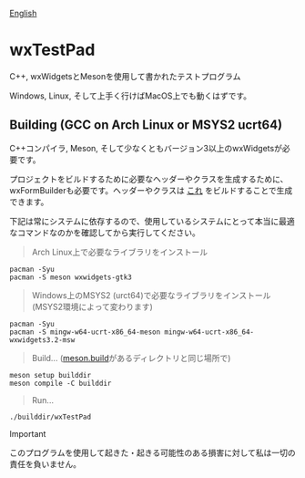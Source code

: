 [English](/README.md)
# wxTestPad

C++, wxWidgetsとMesonを使用して書かれたテストプログラム

Windows, Linux, そして上手く行けばMacOS上でも動くはずです。

## Building (GCC on Arch Linux or MSYS2 ucrt64)

C++コンパイラ, Meson, そして少なくともバージョン3以上のwxWidgetsが必要です。

プロジェクトをビルドするために必要なヘッダーやクラスを生成するために、wxFormBuilderも必要です。ヘッダーやクラスは [これ](/gui/buildergen/TpGUI.fbp) をビルドすることで生成できます。

下記は常にシステムに依存するので、使用しているシステムにとって本当に最適なコマンドなのかを確認してから実行してください。

> Arch Linux上で必要なライブラリをインストール
```console
pacman -Syu
pacman -S meson wxwidgets-gtk3
```

> Windows上のMSYS2 (urct64)で必要なライブラリをインストール (MSYS2環境によって変わります)
```console
pacman -Syu
pacman -S mingw-w64-ucrt-x86_64-meson mingw-w64-ucrt-x86_64-wxwidgets3.2-msw
```

> Build... ([meson.build](/meson.build)があるディレクトリと同じ場所で)
```console
meson setup builddir
meson compile -C builddir
```

> Run...
```console
./builddir/wxTestPad
```

> [!IMPORTANT]
> このプログラムを使用して起きた・起きる可能性のある損害に対して私は一切の責任を負いません。

